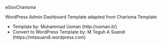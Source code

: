 eGovCharisma

WordPress Admin Dashboard Template adapted from Charisma Template

<ul>
  <li>Template by: Muhammad Usman (http://usman.it/)</li>
  <li>Convert to WordPress Template by: M Teguh A Suandi (https://mtasuandi.wordpress.com)</li>
</ul>
